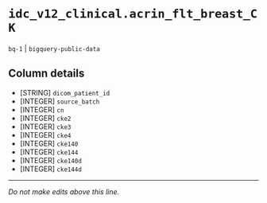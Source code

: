 # `idc_v12_clinical.acrin_flt_breast_CK`
`bq-1` | `bigquery-public-data`

## Column details
* [STRING]    `dicom_patient_id`
* [INTEGER]   `source_batch`
* [INTEGER]   `cn`
* [INTEGER]   `cke2`
* [INTEGER]   `cke3`
* [INTEGER]   `cke4`
* [INTEGER]   `cke140`
* [INTEGER]   `cke144`
* [INTEGER]   `cke140d`
* [INTEGER]   `cke144d`

-------------------------------------------------------------------------------
*Do not make edits above this line.*
